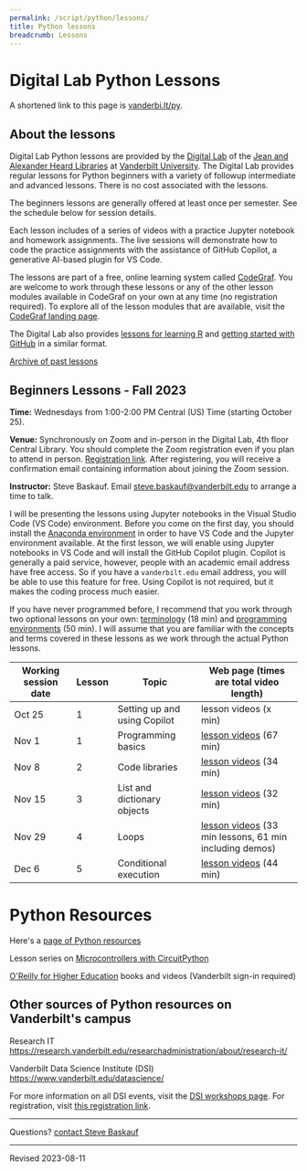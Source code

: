 ```yaml
---
permalink: /script/python/lessons/
title: Python lessons
breadcrumb: Lessons
---
```


# Digital Lab Python Lessons

A shortened link to this page is [vanderbi.lt/py](http://vanderbi.lt/py).

## About the lessons

Digital Lab Python lessons are provided by the [Digital Lab](https://www.library.vanderbilt.edu/disc/) of the [Jean and Alexander Heard Libraries](https://www.library.vanderbilt.edu/) at [Vanderbilt University](https://www.vanderbilt.edu/).  The Digital Lab provides regular lessons for Python beginners with a variety of followup intermediate and advanced lessons. There is no cost associated with the lessons.

The beginners lessons are generally offered at least once per semester.  See the schedule below for session details.   

Each lesson includes of a series of videos with a practice Jupyter notebook and homework assignments. The live sessions will demonstrate how to code the practice assignments with the assistance of GitHub Copilot, a generative AI-based plugin for VS Code. 

The lessons are part of a free, online learning system called [CodeGraf](../../codegraf). You are welcome to work through these lessons or any of the other lesson modules available in CodeGraf on your own at any time (no registration required). To explore all of the lesson modules that are available, visit the [CodeGraf landing page](../../codegraf). 

The Digital Lab also provides [lessons for learning R](http://vanderbi.lt/r) and [getting started with GitHub](http://vanderbi.lt/github) in a similar format.

[Archive of past lessons](../archive/)


## Beginners Lessons - Fall 2023

**Time:** Wednesdays from 1:00-2:00 PM Central (US) Time (starting October 25). 

**Venue:** Synchronously on Zoom and in-person in the Digital Lab, 4th floor Central Library. You should complete the Zoom registration even if you plan to attend in person. [Registration link](https://vanderbilt.zoom.us/meeting/register/). After registering, you will receive a confirmation email containing information about joining the Zoom session. 

**Instructor:** Steve Baskauf. Email [steve.baskauf@vanderbilt.edu](mailto:steve.baskauf@vanderbilt.edu) to arrange a time to talk.

I will be presenting the lessons using Jupyter notebooks in the Visual Studio Code (VS Code) environment. Before you come on the first day, you should install the [Anaconda environment](../../codegraf/003/) in order to have VS Code and the Jupyter environment available. At the first lesson, we will enable using Jupyter notebooks in VS Code and will install the GitHub Copilot plugin. Copilot is generally a paid service, however, people with an academic email address have free access. So if you have a `vanderbilt.edu` email address, you will be able to use this feature for free. Using Copilot is not required, but it makes the coding process much easier.

If you have never programmed before, I recommend that you work through two optional lessons on your own: [terminology](../../codegraf/001/) (18 min) and [programming environments](../../codegraf/002/) (50 min). I will assume that you are familiar with the concepts and terms covered in these lessons as we work through the actual Python lessons.

| Working session date | Lesson | Topic | Web page (times are total video length) |
|---|---|---|---|
| Oct 25 | 1 | Setting up and using Copilot | lesson videos (x min) |
| Nov 1 | 1 | Programming basics | [lesson videos](../../codegraf/004/) (67 min) |
| Nov 8 | 2 | Code libraries | [lesson videos](../../codegraf/005/) (34 min) |
| Nov 15 | 3 | List and dictionary objects | [lesson videos](../../codegraf/006a/) (32 min) |
| Nov 29 | 4 | Loops | [lesson videos](../../codegraf/006b/) (33 min lessons, 61 min including demos) |
| Dec 6 | 5 | Conditional execution | [lesson videos](../../codegraf/006c/) (44 min) |




# Python Resources

Here's a [page of Python resources](../)

Lesson series on [Microcontrollers with CircuitPython](../circuit/)

[O'Reilly for Higher Education](http://www.library.vanderbilt.edu/eres?id=1676) books and videos (Vanderbilt sign-in required)

## Other sources of Python resources on Vanderbilt's campus

Research IT <https://research.vanderbilt.edu/researchadministration/about/research-it/>

Vanderbilt Data Science Institute (DSI) <https://www.vanderbilt.edu/datascience/>

For more information on all DSI events, visit the [DSI workshops page](https://www.vanderbilt.edu/datascience/events/data-science-workshops/). For registration, visit [this registration link](https://docs.google.com/forms/d/e/1FAIpQLSdHoJitkCQ1zXwTEQuLpGCqBGZvUYwLB4Nhcrs19t_-Wi_HCg/viewform?usp=sf_link).


--------------------

Questions? [contact Steve Baskauf](mailto:steve.baskauf@vanderbilt.edu)

----
Revised 2023-08-11
